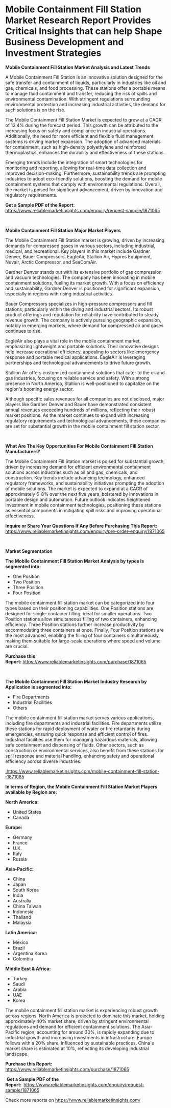 <p><h1>Mobile Containment Fill Station Market Research Report Provides Critical Insights that can help Shape Business Development and Investment Strategies</h1></p><p><strong>Mobile Containment Fill Station Market Analysis and Latest Trends</strong></p>
<p><p>A Mobile Containment Fill Station is an innovative solution designed for the safe transfer and containment of liquids, particularly in industries like oil and gas, chemicals, and food processing. These stations offer a portable means to manage fluid containment and transfer, reducing the risk of spills and environmental contamination. With stringent regulations surrounding environmental protection and increasing industrial activities, the demand for such solutions is on the rise.</p><p>The Mobile Containment Fill Station Market is expected to grow at a CAGR of 13.4% during the forecast period. This growth can be attributed to the increasing focus on safety and compliance in industrial operations. Additionally, the need for more efficient and flexible fluid management systems is driving market expansion. The adoption of advanced materials for containment, such as high-density polyethylene and reinforced thermoplastics, enhances the durability and effectiveness of these stations.</p><p>Emerging trends include the integration of smart technologies for monitoring and reporting, allowing for real-time data collection and improved decision-making. Furthermore, sustainability trends are prompting industries to adopt eco-friendly solutions, boosting the demand for mobile containment systems that comply with environmental regulations. Overall, the market is poised for significant advancement, driven by innovation and regulatory requirements.</p></p>
<p><strong>Get a Sample PDF of the Report:&nbsp;</strong> <a href="https://www.reliablemarketinsights.com/enquiry/request-sample/1871065?utm_campaign=2271&utm_medium=2&utm_source=Github&utm_content=ia&utm_term=28022025&utm_id=mobile-containment-fill-station">https://www.reliablemarketinsights.com/enquiry/request-sample/1871065</a></p>
<p>&nbsp;</p>
<p><strong>Mobile Containment Fill Station Major Market Players</strong></p>
<p><p>The Mobile Containment Fill Station market is growing, driven by increasing demands for compressed gases in various sectors, including industrial, medical, and recreational. Key players in this market include Gardner Denver, Bauer Compressors, EagleAir, Stallion Air, Hypres Equipment, Nuvair, Arctic Compressor, and SeaComAir.</p><p>Gardner Denver stands out with its extensive portfolio of gas compression and vacuum technologies. The company has been innovating in mobile containment solutions, fueling its market growth. With a focus on efficiency and sustainability, Gardner Denver is positioned for significant expansion, especially in regions with rising industrial activities.</p><p>Bauer Compressors specializes in high-pressure compressors and fill stations, particularly within the diving and industrial sectors. Its robust product offerings and reputation for reliability have contributed to steady revenue growth. The company is actively pursuing geographic expansion, notably in emerging markets, where demand for compressed air and gases continues to rise.</p><p>EagleAir also plays a vital role in the mobile containment market, emphasizing lightweight and portable solutions. Their innovative designs help increase operational efficiency, appealing to sectors like emergency response and portable medical applications. EagleAir is leveraging partnerships and technological advancements to drive future growth.</p><p>Stallion Air offers customized containment solutions that cater to the oil and gas industries, focusing on reliable service and safety. With a strong presence in North America, Stallion is well-positioned to capitalize on the region's booming energy sector.</p><p>Although specific sales revenues for all companies are not disclosed, major players like Gardner Denver and Bauer have demonstrated consistent annual revenues exceeding hundreds of millions, reflecting their robust market positions. As the market continues to expand with increasing regulatory requirements and technological advancements, these companies are set for substantial growth in the mobile containment fill station sector.</p></p>
<p>&nbsp;</p>
<p><strong>What Are The Key Opportunities For Mobile Containment Fill Station Manufacturers?</strong></p>
<p><p>The Mobile Containment Fill Station market is poised for substantial growth, driven by increasing demand for efficient environmental containment solutions across industries such as oil and gas, chemicals, and construction. Key trends include advancing technology, enhanced regulatory frameworks, and sustainability initiatives prompting the adoption of mobile solutions. The market is expected to expand at a CAGR of approximately 6-8% over the next five years, bolstered by innovations in portable design and automation. Future outlook indicates heightened investment in mobile containment technologies, positioning these stations as essential components in mitigating spill risks and improving operational effectiveness.</p></p>
<p><strong>Inquire or Share Your Questions If Any Before Purchasing This Report:</strong> <a href="https://www.reliablemarketinsights.com/enquiry/pre-order-enquiry/1871065?utm_campaign=2271&utm_medium=2&utm_source=Github&utm_content=ia&utm_term=28022025&utm_id=mobile-containment-fill-station">https://www.reliablemarketinsights.com/enquiry/pre-order-enquiry/1871065</a></p>
<p>&nbsp;</p>
<p><strong>Market Segmentation</strong></p>
<p><strong>The Mobile Containment Fill Station Market Analysis by types is segmented into:</strong></p>
<p><ul><li>One Position</li><li>Two Position</li><li>Three Position</li><li>Four Position</li></ul></p>
<p><p>The mobile containment fill station market can be categorized into four types based on their positioning capabilities. One Position stations are designed for single-container filling, ideal for smaller operations. Two Position stations allow simultaneous filling of two containers, enhancing efficiency. Three Position stations further increase productivity by accommodating three containers at once. Finally, Four Position stations are the most advanced, enabling the filling of four containers simultaneously, making them suitable for large-scale operations where speed and volume are crucial.</p></p>
<p><strong>Purchase this Report:&nbsp;</strong><a href="https://www.reliablemarketinsights.com/purchase/1871065?utm_campaign=2271&utm_medium=2&utm_source=Github&utm_content=ia&utm_term=28022025&utm_id=mobile-containment-fill-station">https://www.reliablemarketinsights.com/purchase/1871065</a></p>
<p>&nbsp;</p>
<p><strong>The Mobile Containment Fill Station Market Industry Research by Application is segmented into:</strong></p>
<p><ul><li>Fire Departments</li><li>Industrial Facilities</li><li>Others</li></ul></p>
<p><p>The mobile containment fill station market serves various applications, including fire departments and industrial facilities. Fire departments utilize these stations for rapid deployment of water or fire retardants during emergencies, ensuring quick response and efficient control of fires. Industrial facilities use them for managing hazardous materials, allowing safe containment and dispensing of fluids. Other sectors, such as construction or environmental services, also benefit from these stations for spill response and material handling, enhancing safety and operational efficiency across diverse industries.</p></p>
<p><a href="https://www.reliablemarketinsights.com/mobile-containment-fill-station-r1871065?utm_campaign=2271&utm_medium=2&utm_source=Github&utm_content=ia&utm_term=28022025&utm_id=mobile-containment-fill-station">&nbsp;https://www.reliablemarketinsights.com/mobile-containment-fill-station-r1871065</a></p>
<p><strong>In terms of Region, the Mobile Containment Fill Station Market Players available by Region are:</strong></p>
<p>
    <p> <strong> North America: </strong>
        <ul>
            <li>United States</li>
            <li>Canada</li>
        </ul>
        </p> 
    <p> <strong> Europe: </strong>
        <ul>
            <li>Germany</li>
            <li>France</li>
            <li>U.K.</li>
            <li>Italy</li>
            <li>Russia</li>
        </ul>
        </p> 
    <p> <strong> Asia-Pacific: </strong>
        <ul>
            <li>China</li>
            <li>Japan</li>
            <li>South Korea</li>
            <li>India</li>
            <li>Australia</li>
            <li>China Taiwan</li>
            <li>Indonesia</li>
            <li>Thailand</li>
            <li>Malaysia</li>
        </ul>
        </p> 
    <p> <strong> Latin America: </strong>
        <ul>
            <li>Mexico</li>
            <li>Brazil</li>
            <li>Argentina Korea</li>
            <li>Colombia</li>
        </ul>
        </p> 
    <p> <strong> Middle East & Africa: </strong>
        <ul>
            <li>Turkey</li>
            <li>Saudi</li>
            <li>Arabia</li>
            <li>UAE</li>
            <li>Korea</li>
        </ul>
    </p>
    </p>
<p><p>The mobile containment fill station market is experiencing robust growth across regions. North America is projected to dominate this market, holding approximately 40% market share, driven by stringent environmental regulations and demand for efficient containment solutions. The Asia-Pacific region, accounting for around 30%, is rapidly expanding due to industrial growth and increasing investments in infrastructure. Europe follows with a 20% share, influenced by sustainable practices. China's market share is estimated at 10%, reflecting its developing industrial landscape.</p></p>
<p><strong>Purchase this Report: </strong><a href="https://www.reliablemarketinsights.com/purchase/1871065?utm_campaign=2271&utm_medium=2&utm_source=Github&utm_content=ia&utm_term=28022025&utm_id=mobile-containment-fill-station">https://www.reliablemarketinsights.com/purchase/1871065</a></p>
<p>&nbsp;<strong>Get a Sample PDF of the Report:&nbsp;&nbsp;</strong><a href="https://www.reliablemarketinsights.com/enquiry/request-sample/1871065?utm_campaign=2271&utm_medium=2&utm_source=Github&utm_content=ia&utm_term=28022025&utm_id=mobile-containment-fill-station">https://www.reliablemarketinsights.com/enquiry/request-sample/1871065</a></p>
<p><strong></strong></p>
<p>Check more reports on <a href="https://www.reliablemarketinsights.com/?utm_campaign=2271&utm_medium=2&utm_source=Github&utm_content=ia&utm_term=28022025&utm_id=mobile-containment-fill-station">https://www.reliablemarketinsights.com/</a></p>